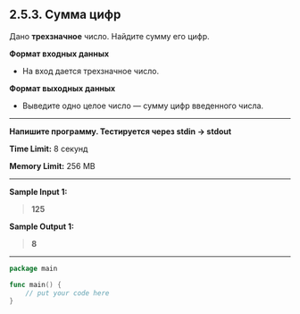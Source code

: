 ## 2.5.3. Сумма цифр

Дано **трехзначное** число. Найдите сумму его цифр.

**Формат входных данных**
* На вход дается трехзначное число.

**Формат выходных данных**
* Выведите одно целое число — сумму цифр введенного числа.

___
**Напишите программу. Тестируется через stdin → stdout**

**Time Limit:** 8 секунд

**Memory Limit:** 256 MB
___
**Sample Input 1:**
> **125**

**Sample Output 1:**
> **8**

___
```Go
package main

func main() {
    // put your code here
}
```